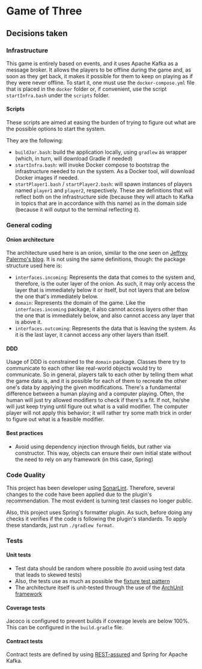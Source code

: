 # Game of Three

## Decisions taken

### Infrastructure

This game is entirely based on events, and it uses Apache Kafka as a message broker. It allows the players to be offline during the game and, as soon as they get back, it makes it possible for them to keep on playing as if they were never offline.
To start it, one must use the `docker-compose.yml` file that is placed in the `docker` folder or, if convenient, use the script `startInfra.bash` under the `scripts` folder.

#### Scripts

These scripts are aimed at easing the burden of trying to figure out what are the possible options to start the system.

They are the following:
- `buildJar.bash`: build the application locally, using `gradlew` as wrapper (which, in turn, will download Gradle if needed)
- `startInfra.bash`: will invoke Docker compose to bootstrap the infrastructure needed to run the system. As a Docker tool, will download Docker images if needed.
- `startPlayer1.bash` / `startPlayer2.bash`: will spawn instances of players named `player1` and `player2`, respectively. These are definitions that will reflect both on the infrastructure side (because they will attach to Kafka in topics that are in accordance with this name) as in the domain side (because it will output to the terminal reflecting it).

### General coding

#### Onion architecture

The architecture used here is an onion, similar to the one seen on [Jeffrey Palermo's blog](https://jeffreypalermo.com/2008/07/the-onion-architecture-part-1/). 
It is not using the same definitions, though: the package structure used here is:
- `interfaces.incoming`:
  Represents the data that comes to the system and, therefore, is the outer layer of the onion. As such, it may only access the layer that is immediately below it or itself, but not layers that are below the one that's immediately below.
- `domain`:
  Represents the domain of the game. Like the `interfaces.incoming` package, it also cannot access layers other than the one that is immediately below, and also cannot access any layer that is above it.
- `interfaces.outcoming`:
  Represents the data that is leaving the system. As it is the last layer, it cannot access any other layers than itself.

#### DDD

Usage of DDD is constrained to the `domain` package. Classes there try to communicate to each other like real-world objects would try to communicate. So in general, players talk to each other by telling them what the game data is, and it is possible for each of them to recreate the other one's data by applying the given modifications. 
There's a fundamental difference between a human playing and a computer playing. Often, the human will just try allowed modifiers to check if there's a fit. If not, he/she will just keep trying until figure out what is a valid modifier.
The computer player will not apply this behavior; it will rather try some math trick in order to figure out what is a feasible modifier.

#### Best practices

- Avoid using dependency injection through fields, but rather via constructor. This way, objects can ensure their own initial state without the need to rely on any framework (in this case, Spring)

### Code Quality

This project has been developer using [SonarLint](https://www.sonarlint.org/). Therefore, several changes to the code have been applied due to the plugin's recommendation. The most evident is turning test classes no longer public.

Also, this project uses Spring's formatter plugin. As such, before doing any checks it verifies if the code is following the plugin's standards. To apply these standards, just run `./gradlew format`.

### Tests

#### Unit tests
- Test data should be random where possible (to avoid using test data that leads to skewed tests)
- Also, the tests use as much as possible the [fixture test pattern](https://medium.com/flawless-app-stories/swift-tests-tips-tricks-fixture-object-pattern-5decefe6f10c)
- The architecture itself is unit-tested through the use of the [ArchUnit framework](https://www.archunit.org/)

#### Coverage tests

Jacoco is configured to prevent builds if coverage levels are below 100%. This can be configured in the `build.gradle` file.

#### Contract tests

Contract tests are defined by using [REST-assured](https://rest-assured.io/) and Spring for Apache Kafka.


